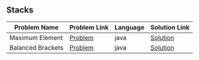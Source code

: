 ## Stacks

|Problem Name|Problem Link|Language|Solution Link|
---|---|---|---
|Maximum Element|[Problem](https://www.hackerrank.com/challenges/maximum-element/problem)|java|[Solution](./MaximumElement.java)|
|Balanced Brackets|[Problem](https://www.hackerrank.com/challenges/balanced-brackets/problem)|java|[Solution](./BalancedBrackets.java)|